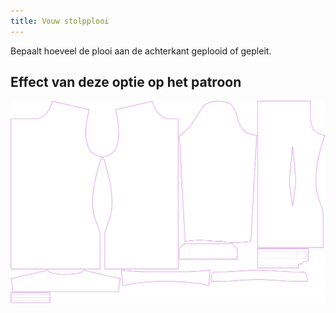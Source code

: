 ```yaml
---
title: Vouw stolpplooi
---
```


Bepaalt hoeveel de plooi aan de achterkant geplooid of gepleit.


## Effect van deze optie op het patroon
![Deze afbeelding toont het effect van deze optie door meerdere varianten die een andere waarde hebben voor deze optie te vervangen](simon_boxpleatfold_sample.svg "Effect van deze optie op het patroon")